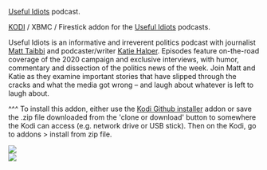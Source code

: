 <a href="https://www.rollingstone.com/t/useful-idiots/">Useful Idiots</a> podcast.<br>

<a href="kodi.tv">KODI<a> / XBMC / Firestick addon for the <a href="https://www.rollingstone.com/t/useful-idiots/">Useful Idiots</a> podcasts.<br>

Useful Idiots is an informative and irreverent politics podcast with journalist <a href="https://www.commondreams.org/author/matt-taibbi">Matt Taibbi</a> and podcaster/writer <a href="https://katiehalper.com/">Katie Halper</a>. Episodes feature on-the-road coverage of the 2020 campaign and exclusive interviews, with humor, commentary and dissection of the politics news of the week. Join Matt and Katie as they examine important stories that have slipped through the cracks and what the media got wrong – and laugh about whatever is left to laugh about.<br>

^^^ To install this addon, either use the <a href="https://www.tvaddons.co/github-browser-kodi/">Kodi Github installer</a> addon or save the .zip file downloaded from the 'clone or download' button to somewhere the Kodi can access (e.g. network drive or USB stick). Then on the Kodi, go to addons > install from zip file.<br>

<img src="https://megaphone-prod.s3.amazonaws.com/podcasts/1f0793d6-b87b-11e9-8b85-a71716e1a0b1/image/uploads_2F1565295633147-ihglfm637uc-8445ebe4c08962936d198157dd258ebb_2FUseful%2BIdiots_FINAL_3000px.jpg">
<br><a href="http://www.kodi.tv"><img src="https://kodi.tv/sites/default/files/page/field_image/about--devices.jpg">
